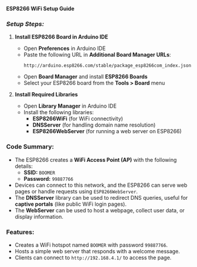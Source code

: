    **ESP8266 WiFi Setup Guide**

### *Setup Steps:*

1. **Install ESP8266 Board in Arduino IDE**

   - Open **Preferences** in Arduino IDE
   - Paste the following URL in **Additional Board Manager URLs**:
     ```
     http://arduino.esp8266.com/stable/package_esp8266com_index.json
     ```
   - Open **Board Manager** and install **ESP8266 Boards**
   - Select your ESP8266 board from the **Tools > Board** menu

2. **Install Required Libraries**

   - Open **Library Manager** in Arduino IDE
   - Install the following libraries:
     - **ESP8266WiFi** (for WiFi connectivity)
     - **DNSServer** (for handling domain name resolution)
     - **ESP8266WebServer** (for running a web server on ESP8266)

### **Code Summary:**

- The ESP8266 creates a **WiFi Access Point (AP)** with the following details:
  - **SSID:** `BOOMER`
  - **Password:** `99887766`
- Devices can connect to this network, and the ESP8266 can serve web pages or handle requests using `ESP8266WebServer`.
- The **DNSServer** library can be used to redirect DNS queries, useful for **captive portals** (like public WiFi login pages).
- The **WebServer** can be used to host a webpage, collect user data, or display information.


### **Features:**

- Creates a WiFi hotspot named `BOOMER` with password `99887766`.
- Hosts a simple web server that responds with a welcome message.
- Clients can connect to `http://192.168.4.1/` to access the page.

